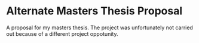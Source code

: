 # Alternate Masters Thesis Proposal
A proposal for my masters thesis.
The project was unfortunately not carried out because of a different project oppotunity.
